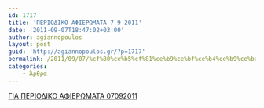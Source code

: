 ```yaml
---
id: 1717
title: 'ΠΕΡΙΟΔΙΚΟ ΑΦΙΕΡΩΜΑΤΑ 7-9-2011'
date: '2011-09-07T18:47:02+03:00'
author: agiannopoulos
layout: post
guid: 'http://agiannopoulos.gr/?p=1717'
permalink: /2011/09/07/%cf%80%ce%b5%cf%81%ce%b9%ce%bf%ce%b4%ce%b9%ce%ba%ce%bf-%ce%b1%cf%86%ce%b9%ce%b5%cf%81%cf%89%ce%bc%ce%b1%cf%84%ce%b1-7-9-2011/
categories:
    - Άρθρα
---
```


[ΓΙΑ ΠΕΡΙΟΔΙΚΟ ΑΦΙΕΡΩΜΑΤΑ 07092011](/wp-content/uploads/2012/04/ceb3ceb9ceb1-cf80ceb5cf81ceb9cebfceb4ceb9cebacebf-ceb1cf86ceb9ceb5cf81cf89cebcceb1cf84ceb1-07092011.doc)